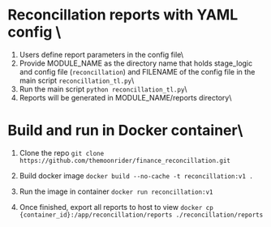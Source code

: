 # Reconcillation reports with YAML config \
1. Users define report parameters in the config file\
2. Provide MODULE_NAME as the directory name that holds stage_logic and config file 
(`reconcillation`) and FILENAME of the config file in the main script `reconcillation_tl.py`\
3. Run the main script `python reconcillation_tl.py`\
4. Reports will be generated in MODULE_NAME/reports directory\

# Build and run in Docker container\

1. Clone the repo
`git clone https://github.com/themoonrider/finance_reconcillation.git`

2. Build docker image
`docker build --no-cache -t reconcillation:v1 .`

3. Run the image in container
`docker run reconcillation:v1`

4. Once finished, export all reports to host to view
`docker cp {container_id}:/app/reconcillation/reports ./reconcillation/reports`

